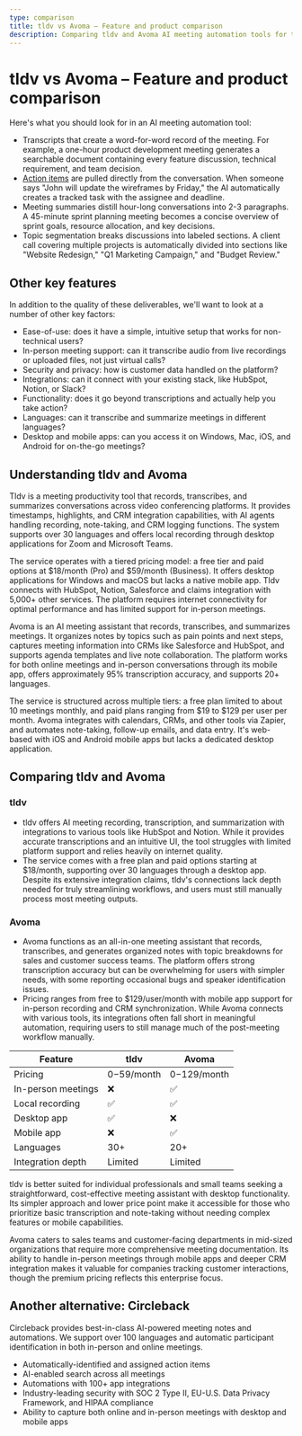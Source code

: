 ```yaml
---
type: comparison
title: tldv vs Avoma – Feature and product comparison
description: Comparing tldv and Avoma AI meeting automation tools for transcription, action items, summaries, and topic segmentation, with pricing and feature analysis.
---
```


# tldv vs Avoma – Feature and product comparison

Here's what you should look for in an AI meeting automation tool:  
* Transcripts that create a word-for-word record of the meeting. For example, a one-hour product development meeting generates a searchable document containing every feature discussion, technical requirement, and team decision.
* [Action items](/releases/add-action-items-to-meetings) are pulled directly from the conversation. When someone says "John will update the wireframes by Friday," the AI automatically creates a tracked task with the assignee and deadline.
* Meeting summaries distill hour-long conversations into 2-3 paragraphs. A 45-minute sprint planning meeting becomes a concise overview of sprint goals, resource allocation, and key decisions.
* Topic segmentation breaks discussions into labeled sections. A client call covering multiple projects is automatically divided into sections like "Website Redesign," "Q1 Marketing Campaign," and "Budget Review."

## Other key features
In addition to the quality of these deliverables, we'll want to look at a number of other key factors:
* Ease-of-use: does it have a simple, intuitive setup that works for non-technical users?
* In-person meeting support: can it transcribe audio from live recordings or uploaded files, not just virtual calls?
* Security and privacy: how is customer data handled on the platform?
* Integrations: can it connect with your existing stack, like HubSpot, Notion, or Slack?
* Functionality: does it go beyond transcriptions and actually help you take action?
* Languages: can it transcribe and summarize meetings in different languages?
* Desktop and mobile apps: can you access it on Windows, Mac, iOS, and Android for on-the-go meetings?

## Understanding tldv and Avoma
Tldv is a meeting productivity tool that records, transcribes, and summarizes conversations across video conferencing platforms. It provides timestamps, highlights, and CRM integration capabilities, with AI agents handling recording, note-taking, and CRM logging functions. The system supports over 30 languages and offers local recording through desktop applications for Zoom and Microsoft Teams.

The service operates with a tiered pricing model: a free tier and paid options at $18/month (Pro) and $59/month (Business). It offers desktop applications for Windows and macOS but lacks a native mobile app. Tldv connects with HubSpot, Notion, Salesforce and claims integration with 5,000+ other services. The platform requires internet connectivity for optimal performance and has limited support for in-person meetings.

Avoma is an AI meeting assistant that records, transcribes, and summarizes meetings. It organizes notes by topics such as pain points and next steps, captures meeting information into CRMs like Salesforce and HubSpot, and supports agenda templates and live note collaboration. The platform works for both online meetings and in-person conversations through its mobile app, offers approximately 95% transcription accuracy, and supports 20+ languages.

The service is structured across multiple tiers: a free plan limited to about 10 meetings monthly, and paid plans ranging from $19 to $129 per user per month. Avoma integrates with calendars, CRMs, and other tools via Zapier, and automates note-taking, follow-up emails, and data entry. It's web-based with iOS and Android mobile apps but lacks a dedicated desktop application.

## Comparing tldv and Avoma

### tldv

* tldv offers AI meeting recording, transcription, and summarization with integrations to various tools like HubSpot and Notion. While it provides accurate transcriptions and an intuitive UI, the tool struggles with limited platform support and relies heavily on internet quality.
* The service comes with a free plan and paid options starting at $18/month, supporting over 30 languages through a desktop app. Despite its extensive integration claims, tldv's connections lack depth needed for truly streamlining workflows, and users must still manually process most meeting outputs.

### Avoma

* Avoma functions as an all-in-one meeting assistant that records, transcribes, and generates organized notes with topic breakdowns for sales and customer success teams. The platform offers strong transcription accuracy but can be overwhelming for users with simpler needs, with some reporting occasional bugs and speaker identification issues.
* Pricing ranges from free to $129/user/month with mobile app support for in-person recording and CRM synchronization. While Avoma connects with various tools, its integrations often fall short in meaningful automation, requiring users to still manage much of the post-meeting workflow manually.

| Feature | tldv | Avoma |
|---------|------|-------|
| Pricing | $0-$59/month | $0-$129/month |
| In-person meetings | ❌ | ✅ |
| Local recording | ✅ | ✅ |
| Desktop app | ✅ | ❌ |
| Mobile app | ❌ | ✅ |
| Languages | 30+ | 20+ |
| Integration depth | Limited | Limited |

tldv is better suited for individual professionals and small teams seeking a straightforward, cost-effective meeting assistant with desktop functionality. Its simpler approach and lower price point make it accessible for those who prioritize basic transcription and note-taking without needing complex features or mobile capabilities.

Avoma caters to sales teams and customer-facing departments in mid-sized organizations that require more comprehensive meeting documentation. Its ability to handle in-person meetings through mobile apps and deeper CRM integration makes it valuable for companies tracking customer interactions, though the premium pricing reflects this enterprise focus.

## Another alternative: Circleback
Circleback provides best-in-class AI-powered meeting notes and automations. We support over 100 languages and automatic participant identification in both in-person and online meetings.
* Automatically-identified and assigned action items
* AI-enabled search across all meetings
* Automations with 100+ app integrations
* Industry-leading security with SOC 2 Type II, EU-U.S. Data Privacy Framework, and HIPAA compliance
* Ability to capture both online and in-person meetings with desktop and mobile apps